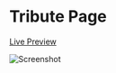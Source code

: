 # Tribute Page

[Live Preview](https://codepen.io/VictorFranco/full/zYWpELJ)

![Screenshot](https://i.imgur.com/6vyGLCu.png)
